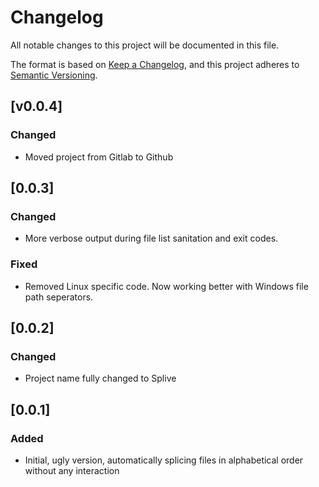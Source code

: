  # Changelog
All notable changes to this project will be documented in this file.

The format is based on [Keep a Changelog](https://keepachangelog.com/),
and this project adheres to [Semantic Versioning](https://semver.org/spec/v2.0.0.html).

## [v0.0.4]

### Changed

- Moved project from Gitlab to Github

## [0.0.3]
  
### Changed

- More verbose output during file list sanitation and exit codes.

### Fixed

- Removed Linux specific code. Now working better with Windows file path seperators.

## [0.0.2]
  
### Changed

- Project name fully changed to Splive

## [0.0.1]

### Added

- Initial, ugly version, automatically splicing files in alphabetical order without any interaction
